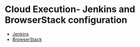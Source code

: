 # Cloud Execution- Jenkins and BrowserStack configuration

- [Jenkins](Jenkins.md)
- [BrowserStack](BrowserStack.md)

